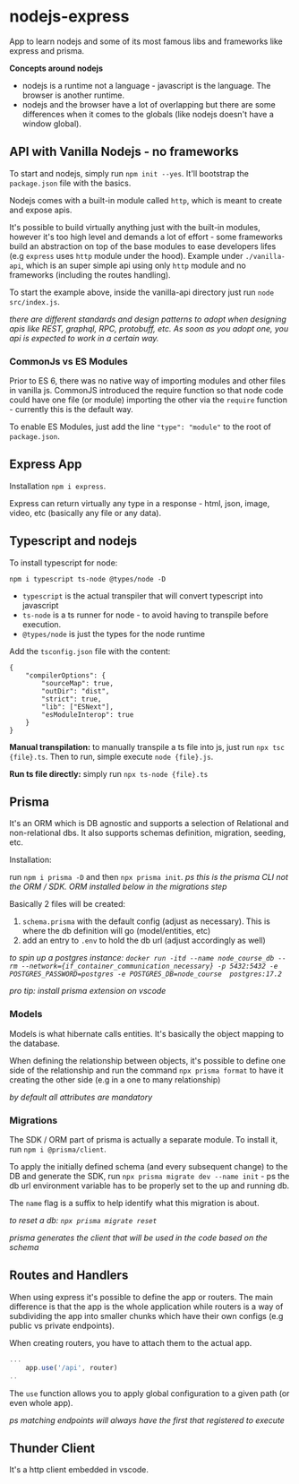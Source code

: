# nodejs-express

App to learn nodejs and some of its most famous libs and frameworks like express and prisma.

**Concepts around nodejs**

- nodejs is a runtime not a language - javascript is the language. The browser is another runtime.
- nodejs and the browser have a lot of overlapping but there are some differences when it comes to the globals (like nodejs doesn't have a window global).

## API with Vanilla Nodejs - no frameworks

To start and nodejs, simply run `npm init --yes`. It'll bootstrap the `package.json` file with the basics.

Nodejs comes with a built-in module called `http`, which is meant to create and expose apis.

It's possible to build virtually anything just with the built-in modules, however it's too high level and demands a lot of effort - some frameworks build an abstraction on top of the base modules to ease developers lifes (e.g `express` uses `http` module under the hood). Example under `./vanilla-api`, which is an super simple api using only `http` module and no frameworks (including the routes handling).

To start the example above, inside the vanilla-api directory just run `node src/index.js`.

_there are different standards and design patterns to adopt when designing apis like REST, graphql, RPC, protobuff, etc. As soon as you adopt one, you api is expected to work in a certain way._

### CommonJs vs ES Modules

Prior to ES 6, there was no native way of importing modules and other files in vanilla js. CommonJS introduced the require function so that node code could have one file (or module) importing the other via the `require` function - currently this is the default way.

To enable ES Modules, just add the line `"type": "module"` to the root of `package.json`.

## Express App

Installation `npm i express`.

Express can return virtually any type in a response - html, json, image, video, etc (basically any file or any data).

## Typescript and nodejs

To install typescript for node:

`npm i typescript ts-node @types/node -D`

- `typescript` is the actual transpiler that will convert typescript into javascript
- `ts-node` is a ts runner for node - to avoid having to transpile before execution.
- `@types/node` is just the types for the node runtime

Add the `tsconfig.json` file with the content:

```
{
    "compilerOptions": {
        "sourceMap": true,
        "outDir": "dist",
        "strict": true,
        "lib": ["ESNext"],
        "esModuleInterop": true
    }
}
```

**Manual transpilation:** to manually transpile a ts file into js, just run `npx tsc {file}.ts`. Then to run, simple execute `node {file}.js`.

**Run ts file directly:** simply run `npx ts-node {file}.ts`

## Prisma

It's an ORM which is DB agnostic and supports a selection of Relational and non-relational dbs. It also supports schemas definition, migration, seeding, etc.

Installation:

run `npm i prisma -D` and then `npx prisma init`. _ps this is the prisma CLI not the ORM / SDK. ORM installed below in the migrations step_

Basically 2 files will be created:

1. `schema.prisma` with the default config (adjust as necessary). This is where the db definition will go (model/entities, etc)
2. add an entry to `.env` to hold the db url (adjust accordingly as well)

_to spin up a postgres instance: `docker run -itd --name node_course_db --rm --network={if_container_communication_necessary} -p 5432:5432 -e POSTGRES_PASSWORD=postgres -e POSTGRES_DB=node_course  postgres:17.2`_

_pro tip: install prisma extension on vscode_

### Models

Models is what hibernate calls entities. It's basically the object mapping to the database.

When defining the relationship between objects, it's possible to define one side of the relationship and run the command `npx prisma format` to have it creating the other side (e.g in a one to many relationship)

_by default all attributes are mandatory_

### Migrations

The SDK / ORM part of prisma is actually a separate module. To install it, run `npm i @prisma/client`.

To apply the initially defined schema (and every subsequent change) to the DB and generate the SDK, run `npx prisma migrate dev --name init` - ps the db url environment variable has to be properly set to the up and running db.

The `name` flag is a suffix to help identify what this migration is about.

_to reset a db: `npx prisma migrate reset`_

_prisma generates the client that will be used in the code based on the schema_

## Routes and Handlers

When using express it's possible to define the app or routers. The main difference is that the app is the whole application while routers is a way of subdividing the app into smaller chunks which have their own configs (e.g public vs private endpoints).

When creating routers, you have to attach them to the actual app.

```javascript
...
    app.use('/api', router)
..
```

The `use` function allows you to apply global configuration to a given path (or even whole app).

_ps matching endpoints will always have the first that registered to execute_

## Thunder Client

It's a http client embedded in vscode.
